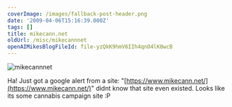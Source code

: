 ```yaml
---
coverImage: /images/fallback-post-header.png
date: '2009-04-06T15:16:39.000Z'
tags: []
title: mikecann.net
oldUrl: /misc/mikecannnet
openAIMikesBlogFileId: file-yzQkK9hmV6IIh4qnO4lK0wcB
---
```


![mikecannnet](/wp-content/uploads/2009/04/mikecannnet.png "mikecannnet")

Ha! Just got a google alert from a site: "[https://www.mikecann.net/](https://www.mikecann.net/)" didnt know that site even existed. Looks like its some cannabis campaign site :P
